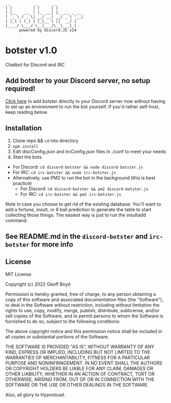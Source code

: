 ```
 _           _       _             
| |         | |     | |           
| |__   ___ | |_ ___| |_ ___ _ __
| '_ \ / _ \| __/ __| __/ _ \ '__|
| |_) | (_) | |_\__ \ ||  __/ |   
|_.__/ \___/ \__|___/\__\___|_|   
      powered by Discord.JS v14
```                                
# botster v1.0
Chatbot for Discord and IRC

## Add botster to your Discord server, no setup required!
[Click here](https://discord.com/api/oauth2/authorize?client_id=724806991947497554&permissions=8&scope=bot) to add botster directly to your Discord server now without having to set up an environment to run the bot yourself. If you'd rather self-host, keep reading below.

## Installation
1. Clone repo && `cd` into directory
2. `npm install`
3. Edit discConfig.json and ircConfig.json files in ./conf to meet your needs
4. Start the bots
  * For Discord: `cd discord-botster && node discord-botster.js`
  * For IRC: `cd irc-botster && node irc-botster.js`
  * Alternatively, use PM2 to run the bot in the background (this is best practice)
    * For Discord: `cd discord-botster && pm2 discord-botster.js`
    * For IRC: `cd irc-botster && pm2 irc-botster.js`


Note in case you choose to get rid of the existing database: You'll want to add a fortune, insult, or 8 ball prediction to generate the table to start collecting those things. The easiest way is just to run the insultadd command.

## See README.md in the `discord-botster` and `irc-botster` for more info

## License

MIT License

Copyright (c) 2022 Geoff Boyd

Permission is hereby granted, free of charge, to any person obtaining a copy
of this software and associated documentation files (the "Software"), to deal
in the Software without restriction, including without limitation the rights
to use, copy, modify, merge, publish, distribute, sublicense, and/or sell
copies of the Software, and to permit persons to whom the Software is
furnished to do so, subject to the following conditions:

The above copyright notice and this permission notice shall be included in all
copies or substantial portions of the Software.

THE SOFTWARE IS PROVIDED "AS IS", WITHOUT WARRANTY OF ANY KIND, EXPRESS OR
IMPLIED, INCLUDING BUT NOT LIMITED TO THE WARRANTIES OF MERCHANTABILITY,
FITNESS FOR A PARTICULAR PURPOSE AND NONINFRINGEMENT. IN NO EVENT SHALL THE
AUTHORS OR COPYRIGHT HOLDERS BE LIABLE FOR ANY CLAIM, DAMAGES OR OTHER
LIABILITY, WHETHER IN AN ACTION OF CONTRACT, TORT OR OTHERWISE, ARISING FROM,
OUT OF OR IN CONNECTION WITH THE SOFTWARE OR THE USE OR OTHER DEALINGS IN THE
SOFTWARE.

Also, all glory to Hypnotoad.
